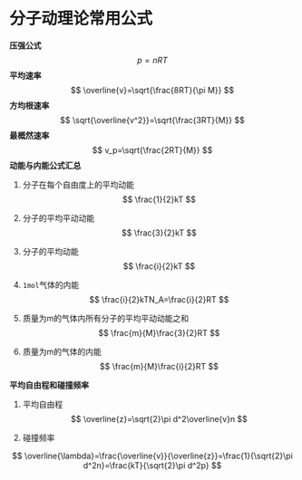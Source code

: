 # 分子动理论常用公式

**压强公式**
$$
p=nRT
$$
**平均速率**
$$
\overline{v}=\sqrt{\frac{8RT}{\pi M}}
$$
**方均根速率**
$$
\sqrt{\overline{v^2}}=\sqrt{\frac{3RT}{M}}
$$
**最概然速率**
$$
v_p=\sqrt{\frac{2RT}{M}}
$$
**动能与内能公式汇总**

1. 分子在每个自由度上的平均动能
   $$
   \frac{1}{2}kT
   $$

2. 分子的平均平动动能
   $$
   \frac{3}{2}kT
   $$

3. 分子的平均动能
   $$
   \frac{i}{2}kT
   $$

4. `1mol`气体的内能
   $$
   \frac{i}{2}kTN_A=\frac{i}{2}RT
   $$

5. 质量为m的气体内所有分子的平均平动动能之和
   $$
   \frac{m}{M}\frac{3}{2}RT
   $$

6. 质量为m的气体的内能
   $$
   \frac{m}{M}\frac{i}{2}RT
   $$

**平均自由程和碰撞频率**

1. 平均自由程
   $$
   \overline{z}=\sqrt{2}\pi d^2\overline{v}n
   $$

2. 碰撞频率

$$
\overline{\lambda}=\frac{\overline{v}}{\overline{z}}=\frac{1}{\sqrt{2}\pi d^2n}=\frac{kT}{\sqrt{2}\pi d^2p}
$$




